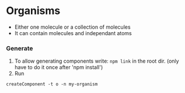 # Organisms
* Either one molecule or a collection of molecules
* It can contain molecules and independant atoms

### Generate
1. To allow generating components write: `npm link` in the root dir. (only have to do it once after 'npm install')
2. Run 
```
createComponent -t o -n my-organism
```